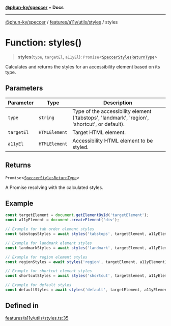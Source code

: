 [**@phun-ky/speccer**](../../../../../README.md) • **Docs**

***

[@phun-ky/speccer](../../../../../README.md) / [features/a11y/utils/styles](../README.md) / styles

# Function: styles()

> **styles**(`type`, `targetEl`, `a11yEl`): `Promise`\<[`SpeccerStylesReturnType`](../../../../../types/styles/type-aliases/SpeccerStylesReturnType.md)\>

Calculates and returns the styles for an accessibility element based on its type.

## Parameters

| Parameter | Type | Description |
| ------ | ------ | ------ |
| `type` | `string` | Type of the accessibility element ('tabstops', 'landmark', 'region', 'shortcut', or default). |
| `targetEl` | `HTMLElement` | Target HTML element. |
| `a11yEl` | `HTMLElement` | Accessibility HTML element to be styled. |

## Returns

`Promise`\<[`SpeccerStylesReturnType`](../../../../../types/styles/type-aliases/SpeccerStylesReturnType.md)\>

A Promise resolving with the calculated styles.

## Example

```ts
const targetElement = document.getElementById('targetElement');
const a11yElement = document.createElement('div');

// Example for tab order element styles
const tabstopsStyles = await styles('tabstops', targetElement, a11yElement);

// Example for landmark element styles
const landmarkStyles = await styles('landmark', targetElement, a11yElement);

// Example for region element styles
const regionStyles = await styles('region', targetElement, a11yElement);

// Example for shortcut element styles
const shortcutStyles = await styles('shortcut', targetElement, a11yElement);

// Example for default styles
const defaultStyles = await styles('default', targetElement, a11yElement);
```

## Defined in

[features/a11y/utils/styles.ts:35](https://github.com/phun-ky/speccer/blob/main/src/features/a11y/utils/styles.ts#L35)
